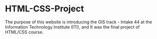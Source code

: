 # HTML-CSS-Project
The purpose of this website is introducing the GIS track - Intake 44 at the Information Technology Institute (ITI), and It was the final project of HTML/CSS course.
